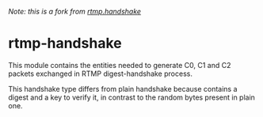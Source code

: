 _Note: this is a fork from [rtmp.handshake](https://github.com/raininfall/rtmp.handshake)_

# rtmp-handshake

This module contains the entities needed to generate C0, C1 and C2 packets exchanged in RTMP digest-handshake process.

This handshake type differs from plain handshake because contains a digest and a key to verify it, in contrast to the random bytes present in plain one.
